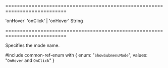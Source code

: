 ===========================================================================
<!--default-->'onHover'<!--/default-->
<!--acceptValues-->'onClick' | 'onHover'<!--/acceptValues-->
<!--type-->String<!--/type-->
===========================================================================

<!--shortDescription-->
Specifies the mode name.
<!--/shortDescription-->

<!--fullDescription-->
#include common-ref-enum with {
    enum: "`ShowSubmenuMode`",
    values: "`OnHover` and `OnClick`"
}
<!--/fullDescription-->